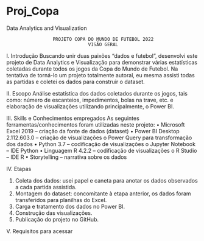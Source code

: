 # Proj_Copa
Data Analytics and Visualization
  
                     PROJETO COPA DO MUNDO DE FUTEBOL 2022
                                  VISÃO GERAL
I.	Introdução
Buscando unir duas paixões “dados e futebol”, desenvolvi este projeto de Data Analytics e Visualização para demonstrar várias 
estatísticas coletadas durante todos os jogos da Copa do Mundo de Futebol. Na tentativa de torná-lo um projeto totalmente autoral, 
eu mesma assisti todas as partidas e coletei os dados para construir o dataset.

II.	Escopo
Análise estatística dos dados coletados durante os jogos, tais como: número de escanteios, impedimentos, bolas na trave, etc. e 
elaboração de visualizações utilizando principalmente, o Power BI.

III.	Skills e Conhecimentos empregados
As seguintes ferramentas/conhecimentos foram utilizadas neste projeto:
•	Microsoft Excel 2019 – criação da fonte de dados (dataset)
•	Power BI Desktop 2.112.603.0 – criação de visualizações
    o Power Query para transformação dos dados
•	Python 3.7 – codificação de visualizações
    o	Jupyter Notebook – IDE Python
•	Linguagem R 4.2.2 – codificação de visualizações
    o	R Studio – IDE R
•	Storytelling – narrativa sobre os dados

IV.	Etapas
1)	Coleta dos dados: usei papel e caneta para anotar os dados observados a cada partida assistida.
2)	Montagem do dataset: concomitante à etapa anterior, os dados foram transferidos para planilhas do Excel.
3)	Carga e tratamento dos dados no Power BI.
4)	Construção das visualizações.
5)	Publicação do projeto no GitHub.

V.	Requisitos para acessar
